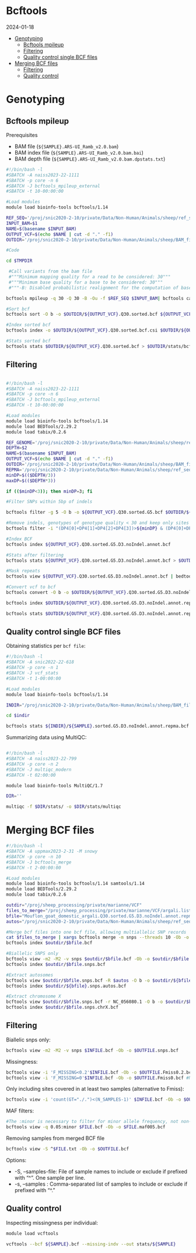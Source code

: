 Bcftools
================
2024-01-18

- [Genotyping](#genotyping)
  - [Bcftools mpileup](#bcftools-mpileup)
  - [Filtering](#filtering)
  - [Quality control single BCF
    files](#quality-control-single-bcf-files)
- [Merging BCF files](#merging-bcf-files)
  - [Filtering](#filtering-1)
  - [Quality control](#quality-control)

# Genotyping

## Bcftools mpileup

Prerequisites  

- BAM file (`${SAMPLE}.ARS-UI_Ramb_v2.0.bam`)  
- BAM index file (`${SAMPLE}.ARS-UI_Ramb_v2.0.bam.bai`)  
- BAM depth file (`${SAMPLE}.ARS-UI_Ramb_v2.0.bam.dpstats.txt`)  

``` bash
#!/bin/bash -l
#SBATCH -A naiss2023-22-1111
#SBATCH -p core -n 6
#SBATCH -J bcftools_mpileup_external
#SBATCH -t 10-00:00:00

#Load modules
module load bioinfo-tools bcftools/1.14

REF_SEQ='/proj/snic2020-2-10/private/Data/Non-Human/Animals/sheep/ref_seqs/ARS-UI_Ramb_v2.0/RepeatMasker/GCF_016772045.1_ARS-UI_Ramb_v2.0_genomic.fna'
INPUT_BAM=$1
NAME=$(basename $INPUT_BAM)
OUTPUT_VCF=$(echo $NAME | cut -d "." -f1)
OUTDIR='/proj/snic2020-2-10/private/Data/Non-Human/Animals/sheep/BAM_files/ARS-UI_Ramb_v2.0/VCF_PANELS/bcftools_mpileup'

#Code

cd $TMPDIR

 #Call variants from the bam file
 #"""Minimum mapping quality for a read to be considered: 30"""
 #"""Minimum base quality for a base to be considered: 30"""
 #"""-B: Disabled probabilistic realignment for the computation of base alignment quality (BAQ). BAQ is the Phred-scaled probability of a read base being misaligned. Applying this option greatly helps to reduce false SNPs caused by misalignments"""

bcftools mpileup -q 30 -Q 30 -B -Ou -f $REF_SEQ $INPUT_BAM| bcftools call -m -M -Ob -o ${OUTPUT_VCF}.Q30.bcf

#Sort bcf
bcftools sort -O b -o $OUTDIR/${OUTPUT_VCF}.Q30.sorted.bcf ${OUTPUT_VCF}.Q30.bcf

#Index sorted bcf
bcftools index -o $OUTDIR/${OUTPUT_VCF}.Q30.sorted.bcf.csi $OUTDIR/${OUTPUT_VCF}.Q30.sorted.bcf

#Stats sorted bcf
bcftools stats $OUTDIR/${OUTPUT_VCF}.Q30.sorted.bcf > $OUTDIR/stats/bcf_sorted/${OUTPUT_VCF}.Q30.sorted.bcf.stats.txt
```

## Filtering

``` bash

#!/bin/bash -l
#SBATCH -A naiss2023-22-1111
#SBATCH -p core -n 6
#SBATCH -J bcftools_mpileup_external
#SBATCH -t 10-00:00:00

#Load modules
module load bioinfo-tools bcftools/1.14
module load BEDTools/2.29.2
module load tabix/0.2.6

REF_GENOME='/proj/snic2020-2-10/private/Data/Non-Human/Animals/sheep/ref_seqs/ARS-UI_Ramb_v2.0/RepeatMasker/GCF_016772045.1_ARS-UI_Ramb_v2.0_genomic.genome'
DEPTH=$2
NAME=$(basename $INPUT_BAM)
OUTPUT_VCF=$(echo $NAME | cut -d "." -f1)
OUTDIR='/proj/snic2020-2-10/private/Data/Non-Human/Animals/sheep/BAM_files/ARS-UI_Ramb_v2.0/VCF_PANELS/bcftools_mpileup'
REPMA='/proj/snic2020-2-10/private/Data/Non-Human/Animals/sheep/ref_seqs/ARS-UI_Ramb_v2.0/RepeatMasker/GCF_016772045.1_ARS-UI_Ramb_v2.0_genomic.repma.bed'
minDP=$(($DEPTH/3))
maxDP=$(($DEPTH*3))

if (($minDP<3)); then minDP=3; fi

#Filter SNPs within 5bp of indels

bcftools filter -g 5 -O b -o ${OUTPUT_VCF}.Q30.sorted.G5.bcf $OUTDIR/${OUTPUT_VCF}.Q30.sorted.bcf

#Remove indels, genotypes of genotype quality < 30 and keep only sites within depth thresholds
bcftools filter -i "(DP4[0]+DP4[1]+DP4[2]+DP4[3])>${minDP} & (DP4[0]+DP4[1]+DP4[2]+DP4[3])<${maxDP} & QUAL>=30 & INDEL=0" ${OUTPUT_VCF}.Q30.sorted.G5.bcf | bcftools annotate -x ^INFO/DP,INFO/DP4,^FORMAT/GT,FORMAT/PL -O b -o ${OUTPUT_VCF}.Q30.sorted.G5.D3.noIndel.annot.bcf

#Index BCF
bcftools index ${OUTPUT_VCF}.Q30.sorted.G5.D3.noIndel.annot.bcf

#Stats after filtering
bcftools stats ${OUTPUT_VCF}.Q30.sorted.G5.D3.noIndel.annot.bcf > $OUTDIR/stats/bcf_annot/${OUTPUT_VCF}.Q30.sorted.G5.D3.noIndel.annot.bcf.stats.txt

#Mask repeats
bcftools view ${OUTPUT_VCF}.Q30.sorted.G5.D3.noIndel.annot.bcf | bedtools intersect -a stdin -b $REPMA -g $REF_GENOME -header -sorted | bgzip -c > ${OUTPUT_VCF}.Q30.sorted.G5.D3.noIndel.annot.repma.vcf.gz

#Convert vcf to bcf
bcftools convert -O b -o $OUTDIR/${OUTPUT_VCF}.Q30.sorted.G5.D3.noIndel.annot.repma.bcf ${OUTPUT_VCF}.Q30.sorted.G5.D3.noIndel.annot.repma.vcf.gz

bcftools index $OUTDIR/${OUTPUT_VCF}.Q30.sorted.G5.D3.noIndel.annot.repma.bcf

bcftools stats $OUTDIR/${OUTPUT_VCF}.Q30.sorted.G5.D3.noIndel.annot.repma.bcf > $OUTDIR/stats/bcf_repma/${OUTPUT_VCF}.Q30.sorted.G5.D3.noIndel.annot.repma.bcf.stats.txt
```

## Quality control single BCF files

Obtaining statistics per `bcf file`:

``` bash
#!/bin/bash -l
#SBATCH -A snic2022-22-618
#SBATCH -p core -n 1
#SBATCH -J vcf_stats
#SBATCH -t 1-00:00:00

#Load modules
module load bioinfo-tools bcftools/1.14

INDIR="/proj/snic2020-2-10/private/Data/Non-Human/Animals/sheep/BAM_files/ARS-UI_Ramb_v2.0/VCF_PANELS/bcftools_mpileup"

cd $indir

bcftools stats ${INDIR}/${SAMPLE}.sorted.G5.D3.noIndel.annot.repma.bcf  > ${INDIR}/stats/${SAMPLE}.sorted.G5.D3.noIndel.annot.repma.bcf.stats
```

Summarizing data using MultiQC:

``` bash

#!/bin/bash -l
#SBATCH -A naiss2023-22-799
#SBATCH -p core -n 2
#SBATCH -J multiqc_modern
#SBATCH -t 02:00:00

module load bioinfo-tools MultiQC/1.7

DIR=''

multiqc -f $DIR/stats/ -o $DIR/stats/multiqc
```

# Merging BCF files

``` bash
#!/bin/bash -l
#SBATCH -A uppmax2023-2-31 -M snowy
#SBATCH -p core -n 10
#SBATCH -J bcftools_merge
#SBATCH -t 2-00:00:00

#Load modules
module load bioinfo-tools bcftools/1.14 samtools/1.14
module load BEDTools/2.29.2
module load tabix/0.2.6

outdir="/proj/sheep_processing/private/marianne/VCF"
files_to_merge="/proj/sheep_processing/private/marianne/VCF/argali.list"
bfile="Mouflon_goat_domestic_argali.Q30.sorted.G5.D3.noIndel.annot.repma"
autos="/proj/snic2020-2-10/private/Data/Non-Human/Animals/sheep/ref_seqs/ARS-UI_Ramb_v2.0/RepeatMasker/GCF_016772045.1_ARS-UI_Ramb_v2.0_genomic.autos.bed"

#Merge bcf files into one bcf file, allowing multiallelic SNP records
cat $files_to_merge | xargs bcftools merge -m snps --threads 10 -Ob -o $outdir/$bfile.bcf
bcftools index $outdir/$bfile.bcf

#Biallelic SNPS only
bcftools view -m2 -M2 -v snps $outdir/$bfile.bcf -Ob -o $outdir/$bfile.snps.bcf
bcftools index $outdir/$bfile.snps.bcf

#Extract autosomes
bcftools view $outdir/$bfile.snps.bcf -R $autos -O b -o $outdir/${bfile}.snps.autos.bcf
bcftools index $outdir/${bfile}.snps.autos.bcf

#Extract chromosome X
bcftools view $outdir/$bfile.snps.bcf -r NC_056080.1 -O b -o $outdir/$bfile.snps.chrX.bcf
bcftools index $outdir/$bfile.snps.chrX.bcf
```

## Filtering

Biallelic snps only:

``` bash
bcftools view -m2 -M2 -v snps $INFILE.bcf -Ob -o $OUTFILE.snps.bcf
```

Missingness:

``` bash
bcftools view -i 'F_MISSING<0.2'$INFILE.bcf -Ob -o $OUTFILE.Fmiss0.2.bcf #Maximum 20% of genotypes missing per site allowed
bcftools view -i 'F_MISSING=0'$INFILE.bcf -Ob -o $OUTFILE.Fmiss0.bcf #No missing genotypes allowed
```

Only including sites covered in at least two samples (alternative to
Fmiss):

``` bash
bcftools view -i 'count(GT="./.")<(N_SAMPLES-1)' $INFILE.bcf -Ob -o $OUTFILE.snps.bcf
```

MAF filters:

``` bash
#The :minor is necessary to filter for minor allele frequency, not non-reference frequency
bcftools view -q 0.05:minor $FILE.bcf -Ob -o $FILE.maf005.bcf
```

Removing samples from merged BCF file

``` bash
bcftools view -S ^$FILE.txt -Ob -o $OUTFILE.bcf
```

Options:

- -S, –samples-file: File of sample names to include or exclude if
  prefixed with “^”. One sample per line.
- -s, –samples : Comma-separated list of samples to include or exclude
  if prefixed with “^.”

## Quality control

Inspecting missingness per individual:

``` bash
module load vcftools

vcftools --bcf ${SAMPLE}.bcf --missing-indv --out stats/${SAMPLE}
```
